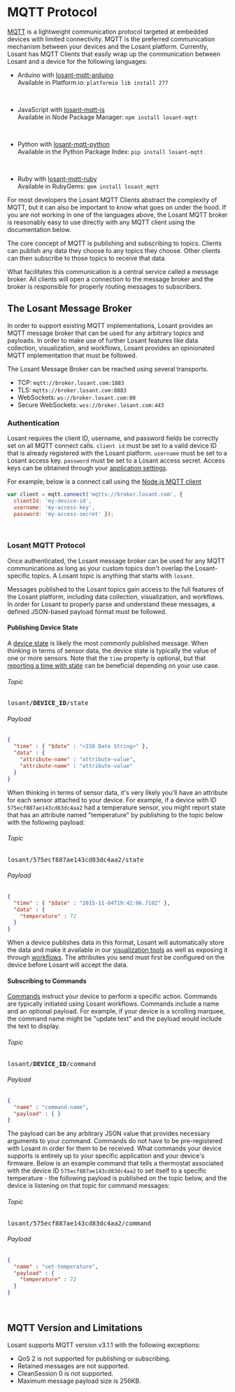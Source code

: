 # MQTT Protocol

<a href="http://mqtt.org" target="\_blank">MQTT</a> is a lightweight communication protocol targeted at embedded devices with limited connectivity. MQTT is the preferred communication mechanism between your devices and the Losant platform. Currently, Losant has MQTT Clients
that easily wrap up the communication between Losant and a device for the following languages:

*   Arduino with <a href="https://github.com/Losant/losant-mqtt-arduino" target="\_blank">losant-mqtt-arduino</a>  
Available in Platform.io: `platformio lib install 277`  
<br/>

*   JavaScript with <a href="https://github.com/Losant/losant-mqtt-js" target="\_blank">losant-mqtt-js</a>  
Available in Node Package Manager: `npm install losant-mqtt`  
<br/>

*   Python with <a href="https://github.com/Losant/losant-mqtt-python" target="\_blank">losant-mqtt-python</a>  
Available in the Python Package Index: `pip install losant-mqtt`  
<br/>

*   Ruby with <a href="https://github.com/Losant/losant-mqtt-ruby" target="\_blank">losant-mqtt-ruby</a>  
Available in RubyGems: `gem install losant_mqtt`  

For most developers the Losant MQTT Clients abstract the complexity of MQTT, but it
can also be important to know what goes on under the hood.  If you are not working
in one of the languages above, the Losant MQTT broker is reasonably easy to use directly
with any MQTT client using the documentation below.

The core concept of MQTT is publishing and subscribing to topics. Clients can publish any data they choose to any topics they choose. Other clients can then subscribe to those topics to receive that data.

What facilitates this communication is a central service called a message broker. All clients will open a connection to the message broker and the broker is responsible for properly routing messages to subscribers.

## The Losant Message Broker

In order to support existing MQTT implementations, Losant provides an MQTT message broker that can be used for any arbitrary topics and payloads. In order to make use of further Losant features like data collection, visualization, and workflows, Losant provides an opinionated MQTT implementation that must be followed.

The Losant Message Broker can be reached using several transports.

*   TCP: `mqtt://broker.losant.com:1883`
*   TLS: `mqtts://broker.losant.com:8883`
*   WebSockets: `ws://broker.losant.com:80`
*   Secure WebSockets: `wss://broker.losant.com:443`

### Authentication

Losant requires the client ID, username, and password fields be correctly set on all MQTT connect calls. `client id` must be set to a valid device ID that is already registered with the Losant platform. `username` must be set to a Losant access key. `password` must be set to a Losant access secret. Access keys can be obtained through your [application settings](/applications/access-keys/).

For example, below is a connect call using the <a href="https://github.com/mqttjs/MQTT.js" target="\_blank">Node.js MQTT client</a>

```javascript
var client = mqtt.connect('mqtts://broker.losant.com', {
  clientId: 'my-device-id',
  username: 'my-access-key',
  password: 'my-access-secret' });
```

<br/>

### Losant MQTT Protocol

Once authenticated, the Losant message broker can be used for any MQTT communications as long as your custom topics don't overlap the Losant-specific topics. A Losant topic is anything that starts with `losant`.

Messages published to the Losant topics gain access to the full features of the Losant platform, including data collection, visualization, and workflows. In order for Losant to properly parse and understand these messages, a defined JSON-based payload format must be followed.

#### Publishing Device State

A [device state](/devices/state/) is likely the most commonly published message. When thinking in terms of sensor data, the device state is typically the value of one or more sensors. Note that the `time` property is optional, but that [reporting a time with state](/devices/state/#including-timestamps) can be beneficial depending on your use case.

###### Topic

<pre>losant/<span class="hljs-string"><b>DEVICE_ID</b></span>/state</pre>

###### Payload

```json
{
  "time" : { "$date" : "<ISO Date String>" },
  "data" : {
    "attribute-name" : "attribute-value",
    "attribute-name" : "attribute-value"
  }
}
```

When thinking in terms of sensor data, it's very likely you'll have an attribute for each sensor attached to your device. For example, if a device with ID `575ecf887ae143cd83dc4aa2` had a temperature sensor, you might report state that has an attribute named "temperature" by publishing to the topic below with the following payload:

###### Topic

<pre>losant/575ecf887ae143cd83dc4aa2/state</pre>

###### Payload

```json
{
  "time" : { "$date" : "2015-11-04T19:42:06.710Z" },
  "data" : {
    "temperature" : 72
  }
}
```

When a device publishes data in this format, Losant will automatically store the data and make it available in our [visualization tools](/dashboards/overview/) as well as exposing it through [workflows](/workflows/overview/). The attributes you send must first be configured on the device before Losant will accept the data.

#### Subscribing to Commands

[Commands](/devices/commands/) instruct your device to perform a specific action. Commands are typically initiated using Losant workflows. Commands include a name and an optional payload. For example, if your device is a scrolling marquee, the command name might be "update text" and the payload would include the text to display.

###### Topic

<pre>losant/<span class="hljs-string"><b>DEVICE_ID</b></span>/command</pre>

###### Payload

```json
{
  "name" : "command-name",
  "payload" : { }
}
```

The payload can be any arbitrary JSON value that provides necessary arguments to your command. Commands do not have to be pre-registered with Losant in order for them to be received. What commands your device supports is entirely up to your specific application and your device's firmware. Below is an example command that tells a thermostat associated with the device ID `575ecf887ae143cd83dc4aa2` to set itself to a specific temperature - the following payload is published on the topic below, and the device is listening on that topic for command messages:

###### Topic

<pre>losant/575ecf887ae143cd83dc4aa2/command</pre>

###### Payload

```json
{
  "name" : "set-temperature",
  "payload" : {
    "temperature" : 72
  }
}
```
<br/>

## MQTT Version and Limitations

Losant supports MQTT version v3.1.1 with the following exceptions:

*   QoS 2 is not supported for publishing or subscribing.
*   Retained messages are not supported.
*   CleanSession 0 is not supported.
*   Maximum message payload size is 256KB.
